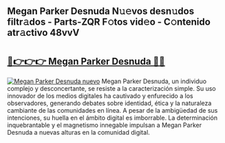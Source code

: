## Megan Parker Desnuda N𝚞𝚎vos desn𝚞dos filtr𝚊dos - Parts-ZQR F𝚘tos vid𝚎o - C𝚘ntenido atr𝚊ctivo 48vvV

# <h2><a href="http://mb7zwae.tromn.icu/?c=Megan+Parker+Desnuda">🔗👉👉👉 Megan Parker Desnuda 🔗🔗</a></h2>

[![Megan Parker Desnuda nuevo](https://i.imgur.com/pEAQMta.gif)](http://mb7zwae.tromn.icu/?c=Megan+Parker+Desnuda)
Megan Parker Desnuda, un individuo complejo y desconcertante, se resiste a la caracterización simple. Su uso innovador de los medios digitales ha cautivado y enfurecido a los observadores, generando debates sobre identidad, ética y la naturaleza cambiante de las comunidades en línea. A pesar de la ambigüedad de sus intenciones, su huella en el ámbito digital es imborrable. La determinación inquebrantable y el magnetismo innegable impulsan a Megan Parker Desnuda a nuevas alturas en la comunidad digital.
